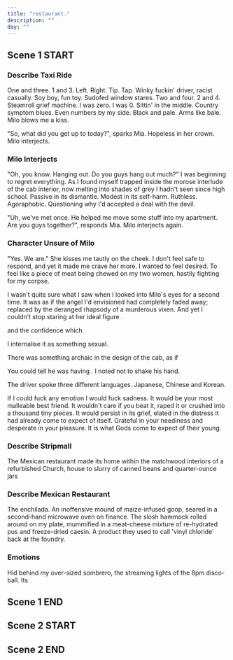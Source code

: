 ```yaml
---
title: "restaurant."
description: ""
day: ""
---
```


## Scene 1 START

### Describe Taxi Ride

One and three. 1 and 3. Left. Right. Tip. Tap. Winky fuckin' driver, racist casually. Soy boy, fun toy. Sudofed window stares. Two and four. 2 and 4. Steamroll grief machine. I was zero. I was 0. Sittin' in the middle. Country symptom blues. Even numbers by my side. Black and pale. Arms like bale. Milo blows me a kiss.

"So, what did you get up to today?", sparks Mia. Hopeless in her crown. Milo interjects.

### Milo Interjects

"Oh, you know. Hanging out. Do you guys hang out much?" I was beginning to regret everything. As I found myself trapped inside the morose interlude of the cab interior, now melting into shades of grey I hadn't seen since high school. Passive in its dismantle. Modest in its self-harm. Ruthless. Agoraphobic. Questioning why I'd accepted a deal with the devil.

"Uh, we've met once. He helped me move some stuff into my apartment. Are you guys together?", responds Mia. Milo interjects again.

### Character Unsure of Milo

"Yes. We are." She kisses me tautly on the cheek. I don't feel safe to respond, and yet it made me crave her more. I wanted to feel desired. To feel like a piece of meat being chewed on my two women, hastily fighting for my corpse.

I wasn't quite sure what I saw when I looked into Milo's eyes for a second time. It was as if the angel I'd envisioned had completely faded away; replaced by the deranged rhapsody of a murderous vixen. And yet I couldn't stop staring at her ideal figure . 

 and the confidence which

I internalise it as something sexual.

There was something archaic in the design of the cab, as if




You could tell he was having  . I noted not to shake his hand.

The driver spoke three different languages. Japanese, Chinese and Korean.


If I could fuck any emotion I would fuck sadness. It would be your most malleable best friend. It wouldn't care if you beat it, raped it or crushed into a thousand tiny pieces. It would persist in its grief, elated in the distress it had already come to expect of itself. Grateful in your neediness and desperate in your pleasure. It is what Gods come to expect of their young.

### Describe Stripmall

The Mexican restaurant made its home within the matchwood interiors of a refurbished Church, house to slurry of canned beans and quarter-ounce jars



### Describe Mexican Restaurant

The enchilada. An inoffensive mound of maize-infused goop, seared in a second-hand microwave oven on finance. The slosh hammock rolled around on my plate, mummified in a meat-cheese mixture of re-hydrated pus and freeze-dried caesin. A product they used to call 'vinyl chloride' back at the foundry.


### Emotions

Hid behind my over-sized sombrero, the streaming lights of the 8pm disco-ball.
Its


## Scene 1 END

####

## Scene 2 START


## Scene 2 END


<!-- Maybe what happens is that Milo and the character go into the bathroom together. She has a fight with him about Mia and she hate fucks him. Then she leaves and breaks up with him. doesn't come back.

She thinks he's been fucking Mia.

In order to make this work, I need her to bring Mia up mid-way through sex. She makes him cum, pulls out just before, then slaps him across the face.

Maybe also when he heads back from the bathroom stall, Mia is bleeding. Milo punched her. Then in the bubble chapter, Milo is not found at work.
-->
